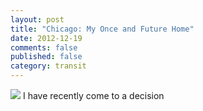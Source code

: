 ```yaml
---
layout: post
title: "Chicago: My Once and Future Home"
date: 2012-12-19
comments: false
published: false
category: transit
---
```

![](../../../image/2012/12/46455678-WP_000263.jpg)
I have recently come to a decision
